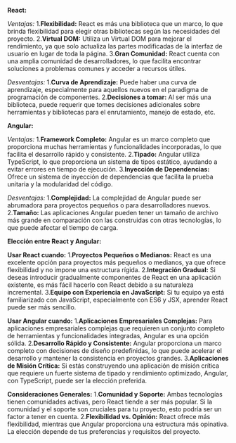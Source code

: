 **React:**

*Ventajas:*
1.**Flexibilidad:** React es más una biblioteca que un marco, lo que brinda flexibilidad para elegir otras bibliotecas según las necesidades del proyecto.
2.**Virtual DOM:** Utiliza un Virtual DOM para mejorar el rendimiento, ya que solo actualiza las partes modificadas de la interfaz de usuario en lugar de toda la página.
3.**Gran Comunidad:** React cuenta con una amplia comunidad de desarrolladores, lo que facilita encontrar soluciones a problemas comunes y acceder a recursos útiles.

*Desventajas:*
1.**Curva de Aprendizaje:** Puede haber una curva de aprendizaje, especialmente para aquellos nuevos en el paradigma de programación de componentes.
2.**Decisiones a tomar:** Al ser más una biblioteca, puede requerir que tomes decisiones adicionales sobre herramientas y bibliotecas para el enrutamiento, manejo de estado, etc.

**Angular:**

*Ventajas:*
1.**Framework Completo:** Angular es un marco completo que proporciona muchas herramientas y funcionalidades incorporadas, lo que facilita el desarrollo rápido y consistente.
2.**Tipado:** Angular utiliza TypeScript, lo que proporciona un sistema de tipos estático, ayudando a evitar errores en tiempo de ejecución.
3.**Inyección de Dependencias:** Ofrece un sistema de inyección de dependencias que facilita la prueba unitaria y la modularidad del código.

*Desventajas:*
1.**Complejidad:** La complejidad de Angular puede ser abrumadora para proyectos pequeños o para desarrolladores nuevos.
2.**Tamaño:** Las aplicaciones Angular pueden tener un tamaño de archivo más grande en comparación con las construidas con otras tecnologías, lo que puede afectar el tiempo de carga.



**Elección entre React y Angular:**

**Usar React cuando:**
1.**Proyectos Pequeños o Medianos:** React es una excelente opción para proyectos más pequeños o medianos, ya que ofrece flexibilidad y no impone una estructura rígida.
2.**Integración Gradual:** Si deseas introducir gradualmente componentes de React en una aplicación existente, es más fácil hacerlo con React debido a su naturaleza incremental.
3.**Equipo con Experiencia en JavaScript:** Si tu equipo ya está familiarizado con JavaScript, especialmente con ES6 y JSX, aprender React puede ser más sencillo.

**Usar Angular cuando:**
1.**Aplicaciones Empresariales Complejas:** Para aplicaciones empresariales complejas que requieren un conjunto completo de herramientas y funcionalidades integradas, Angular es una opción sólida.
2.**Desarrollo Rápido y Consistente:** Angular proporciona un marco completo con decisiones de diseño predefinidas, lo que puede acelerar el desarrollo y mantener la consistencia en proyectos grandes.
3.**Aplicaciones de Misión Crítica:** Si estás construyendo una aplicación de misión crítica que requiere un fuerte sistema de tipado y rendimiento optimizado, Angular, con TypeScript, puede ser la elección preferida.

**Consideraciones Generales:**
1.**Comunidad y Soporte:** Ambas tecnologías tienen comunidades activas, pero React tiende a ser más popular. Si la comunidad y el soporte son cruciales para tu proyecto, esto podría ser un factor a tener en cuenta.
2.**Flexibilidad vs. Opinión:** React ofrece más flexibilidad, mientras que Angular proporciona una estructura más opinativa. La elección depende de tus preferencias y requisitos del proyecto.
